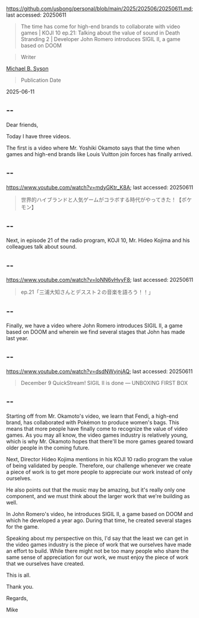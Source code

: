 https://github.com/usbong/personal/blob/main/2025/202506/20250611.md; last accessed: 20250611

> The time has come for high-end brands to collaborate with video games | KOJI 10 ep.21: Talking about the value of sound in Death Stranding 2 | Developer John Romero introduces SIGIL II, a game based on DOOM

> Writer

[Michael B. Syson](https://www.linkedin.com/in/michaelsyson/)

> Publication Date

2025-06-11

## --

Dear friends,

Today I have three videos.

The first is a video where Mr. Yoshiki Okamoto says that the time when games and high-end brands like Louis Vuitton join forces has finally arrived.

## --

https://www.youtube.com/watch?v=mdyGKtr_K8A; last accessed: 20250611

> 世界的ハイブランドと人気ゲームがコラボする時代がやってきた！【ポケモン】 
## --

Next, in episode 21 of the radio program, KOJI 10, Mr. Hideo Kojima and his colleagues talk about sound.

## --

https://www.youtube.com/watch?v=IoNN6vHvyF8; last accessed: 20250611

> ep.21「三浦大知さんとデススト２の音楽を語ろう！！」 

## --

Finally, we have a video where John Romero introduces SIGIL II, a game based on DOOM and wherein we find several stages that John has made last year.

## --

https://www.youtube.com/watch?v=dsdNWvjnjAQ; last accessed: 20250611

> December 9 QuickStream! SIGIL II is done — UNBOXING FIRST BOX 

## --

Starting off from Mr. Okamoto's video, we learn that Fendi, a high-end brand, has collaborated with Pokémon to produce women's bags. This means that more people have finally come to recognize the value of video games. As you may all know, the video games industry is relatively young, which is why Mr. Okamoto hopes that there'll be more games geared toward older people in the coming future.

Next, Director Hideo Kojima mentions in his KOJI 10 radio program the value of being validated by people. Therefore, our challenge whenever we create a piece of work is to get more people to appreciate our work instead of only ourselves. 

He also points out that the music may be amazing, but it's really only one component, and we must think about the larger work that we're building as well.

In John Romero's video, he introduces SIGIL II, a game based on DOOM and which he developed a year ago. During that time, he created several stages for the game. 

Speaking about my perspective on this, I'd say that the least we can get in the video games industry is the piece of work that we ourselves have made an effort to build. While there might not be too many people who share the same sense of appreciation for our work, we must enjoy the piece of work that we ourselves have created.

This is all.

Thank you.

Regards,

Mike